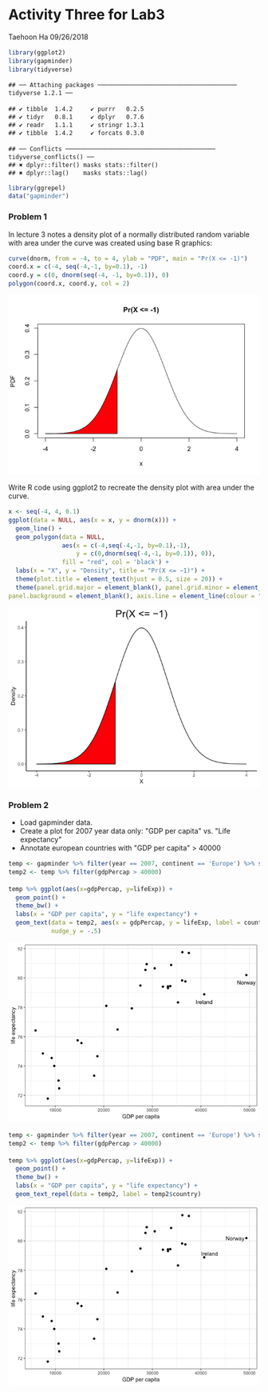 Activity Three for Lab3
================
Taehoon Ha
09/26/2018

``` r
library(ggplot2)
library(gapminder)
library(tidyverse)
```

    ## ── Attaching packages ─────────────────────────────────────── tidyverse 1.2.1 ──

    ## ✔ tibble  1.4.2     ✔ purrr   0.2.5
    ## ✔ tidyr   0.8.1     ✔ dplyr   0.7.6
    ## ✔ readr   1.1.1     ✔ stringr 1.3.1
    ## ✔ tibble  1.4.2     ✔ forcats 0.3.0

    ## ── Conflicts ────────────────────────────────────────── tidyverse_conflicts() ──
    ## ✖ dplyr::filter() masks stats::filter()
    ## ✖ dplyr::lag()    masks stats::lag()

``` r
library(ggrepel)
data("gapminder")
```

### Problem 1

In lecture 3 notes a density plot of a normally distributed random variable with area under the curve was created using base R graphics:

``` r
curve(dnorm, from = -4, to = 4, ylab = "PDF", main = "Pr(X <= -1)")
coord.x = c(-4, seq(-4,-1, by=0.1), -1)
coord.y = c(0, dnorm(seq(-4, -1, by=0.1)), 0)
polygon(coord.x, coord.y, col = 2)
```

![](activity3_Lab1_files/figure-markdown_github/unnamed-chunk-2-1.png)

Write R code using ggplot2 to recreate the density plot with area under the curve.

``` r
x <- seq(-4, 4, 0.1)
ggplot(data = NULL, aes(x = x, y = dnorm(x))) +
  geom_line() +
  geom_polygon(data = NULL,
               aes(x = c(-4,seq(-4,-1, by=0.1),-1),
                   y = c(0,dnorm(seq(-4,-1, by=0.1)), 0)),
               fill = "red", col = 'black') +
  labs(x = "X", y = "Density", title = "Pr(X <= −1)") +
  theme(plot.title = element_text(hjust = 0.5, size = 20)) +
  theme(panel.grid.major = element_blank(), panel.grid.minor = element_blank(),
panel.background = element_blank(), axis.line = element_line(colour = "black"))
```

![](activity3_Lab1_files/figure-markdown_github/unnamed-chunk-3-1.png)

### Problem 2

-   Load gapminder data.
-   Create a plot for 2007 year data only: "GDP per capita" vs. "Life expectancy"
-   Annotate european countries with "GDP per capita" &gt; 40000

``` r
temp <- gapminder %>% filter(year == 2007, continent == 'Europe') %>% select(country, gdpPercap, lifeExp)
temp2 <- temp %>% filter(gdpPercap > 40000)

temp %>% ggplot(aes(x=gdpPercap, y=lifeExp)) + 
  geom_point() +
  theme_bw() +
  labs(x = "GDP per capita", y = "life expectancy") +
  geom_text(data = temp2, aes(x = gdpPercap, y = lifeExp, label = country),
            nudge_y = -.5)
```

![](activity3_Lab1_files/figure-markdown_github/unnamed-chunk-4-1.png)

``` r
temp <- gapminder %>% filter(year == 2007, continent == 'Europe') %>% select(country, gdpPercap, lifeExp)
temp2 <- temp %>% filter(gdpPercap > 40000)

temp %>% ggplot(aes(x=gdpPercap, y=lifeExp)) + 
  geom_point() +
  theme_bw() +
  labs(x = "GDP per capita", y = "life expectancy") +
  geom_text_repel(data = temp2, label = temp2$country)
```

![](activity3_Lab1_files/figure-markdown_github/unnamed-chunk-5-1.png)
